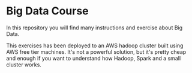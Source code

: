 # Big Data Course

In this repository you will find many instructions and exercise about Big Data.

This exercises has been deployed to an AWS hadoop cluster built using AWS free tier machines.
It's not a powerful solution, but it's pretty cheap and enough if you want to understand how
Hadoop, Spark and a small cluster works.



